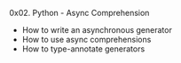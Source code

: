 0x02. Python - Async Comprehension

- How to write an asynchronous generator
- How to use async comprehensions
- How to type-annotate generators
